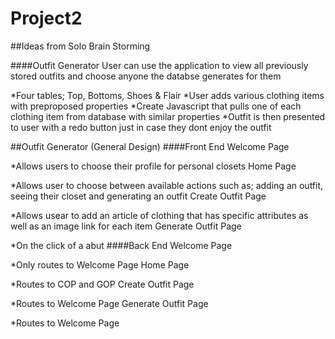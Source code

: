 # Project2

##Ideas from Solo Brain Storming

####Outfit Generator
User can use the application to view all previously stored outfits and choose anyone the databse generates for them

*Four tables; Top, Bottoms, Shoes & Flair
*User adds various clothing items with preproposed properties 
*Create Javascript that pulls one of each clothing item from database with similar properties
*Outfit is then presented to user with a redo button just in case they dont enjoy the outfit

##Outfit Generator (General Design)
####Front End 
Welcome Page

*Allows users to choose their profile for personal closets
Home Page

*Allows user to choose between available actions such as; adding an outfit, seeing their closet and generating an outfit
Create Outfit Page

*Allows usear to add an article of clothing that has specific attributes as well as an image link for each item
Generate Outfit Page

*On the click of a abut
####Back End 
Welcome Page 

*Only routes to Welcome Page
Home Page 

*Routes to COP and GOP 
Create Outfit Page

*Routes to Welcome Page
Generate Outfit Page

*Routes to Welcome Page 